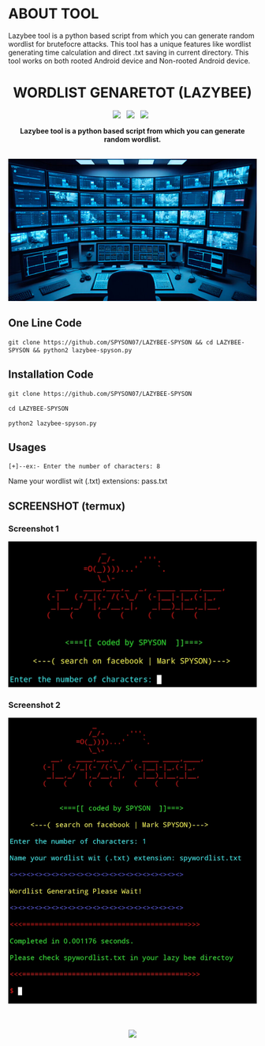 # ABOUT TOOL
Lazybee tool is a python based script from which you can generate random wordlist for brutefocre attacks. This tool has a unique features like wordlist generating time calculation and direct .txt saving in current directory. This tool works on both rooted Android device and Non-rooted Android device.

<div align=center>
	
# WORDLIST GENARETOT (LAZYBEE)
<p>
 <img src="https://img.shields.io/github/stars/tausifzaman/cctv-hack?color=%23DF0067&style=for-the-badge"/> &nbsp;
 <img src="https://img.shields.io/github/forks/tausifzaman/cctv-hack?color=%239999FF&style=for-the-badge"/> &nbsp;
 <img src="https://img.shields.io/github/license/tausifzaman/cctv-hack?color=%23E8E8E8&style=for-the-badge"/> &nbsp;
</p>
<strong>  
Lazybee tool is a python based script from which you can generate random wordlist.
</strong>
<br>
<br>

![DVR_wall](screenshot/videowall.jpg) 

</div>

## One Line Code 
```
git clone https://github.com/SPYSON07/LAZYBEE-SPYSON && cd LAZYBEE-SPYSON && python2 lazybee-spyson.py
```
## Installation Code
```
git clone https://github.com/SPYSON07/LAZYBEE-SPYSON
 ```

 ```
cd LAZYBEE-SPYSON
 ```

```
python2 lazybee-spyson.py
 ```


## Usages 

	[+]--ex:- Enter the number of characters: 8

Name your wordlist wit (.txt) extensions: pass.txt



## SCREENSHOT (termux)

### Screenshot 1
![Screenshot 1](screenshot/00.jpg)

### Screenshot 2
![Screenshot 2](screenshot/01.jpg)


<h1 align="center">
    <img src="https://readme-typing-svg.herokuapp.com?font=Fira+Code&pause=1000&width=435&lines=REMEMBER+THE+NAME+-+MARK+SPYSON+%E2%98%A0%EF%B8%8F"/>
</h1>

